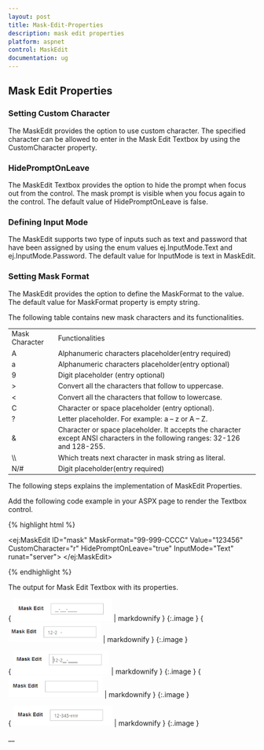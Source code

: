 ```yaml
---
layout: post
title: Mask-Edit-Properties
description: mask edit properties
platform: aspnet
control: MaskEdit
documentation: ug
---
```


## Mask Edit Properties

### Setting Custom Character

The MaskEdit provides the option to use custom character. The specified character can be allowed to enter in the Mask Edit Textbox by using the CustomCharacter property.

### HidePromptOnLeave

The MaskEdit Textbox provides the option to hide the prompt when focus out from the control. The mask prompt is visible when you focus again to the control. The default value of HidePromptOnLeave is false.

### Defining Input Mode

The MaskEdit supports two type of inputs such as text and password that have been assigned by using the enum values ej.InputMode.Text and ej.InputMode.Password. The default value for InputMode is text in MaskEdit.

### Setting Mask Format

The MaskEdit provides the option to define the MaskFormat to the value. The default value for MaskFormat property is empty string.

The following table contains new mask characters and its functionalities. 

<table>
<tr>
<td>
Mask Character</td><td>
Functionalities</td></tr>
<tr>
<td>
A</td><td>
Alphanumeric characters placeholder(entry required)</td></tr>
<tr>
<td>
a</td><td>
Alphanumeric characters placeholder(entry optional)</td></tr>
<tr>
<td>
9</td><td>
Digit placeholder (entry optional)</td></tr>
<tr>
<td>
></td><td>
Convert all the characters that follow to uppercase.</td></tr>
<tr>
<td>
<</td><td>
Convert all the characters that follow to lowercase.</td></tr>
<tr>
<td>
C</td><td>
Character or space placeholder (entry optional).</td></tr>
<tr>
<td>
?</td><td>
Letter placeholder. For example: a – z or A – Z.</td></tr>
<tr>
<td>
&</td><td>
Character or space placeholder. It accepts the character except ANSI characters in the following ranges: 32-126 and 128-255.</td></tr>
<tr>
<td>
\\</td><td>
Which treats next character in mask string as literal.</td></tr>
<tr>
<td>
N/#</td><td>
Digit placeholder(entry required)</td></tr>
</table>


The following steps explains the implementation of MaskEdit Properties.

Add the following code example in your ASPX page to render the Textbox control.

{% highlight html %}



<ej:MaskEdit ID="mask" MaskFormat="99-999-CCCC" Value="123456" CustomCharacter="r" HidePromptOnLeave="true" InputMode="Text"  runat="server"> </ej:MaskEdit>





{% endhighlight %}



The output for Mask Edit Textbox with its properties.

{ ![C:/Users/giftline.jebamani/Desktop/a.png](Mask-Edit-Properties_images/Mask-Edit-Properties_img1.png) | markdownify }
{:.image }
{ ![C:/Users/giftline.jebamani/Desktop/b.png](Mask-Edit-Properties_images/Mask-Edit-Properties_img2.png) | markdownify }
{:.image }




{ ![C:/Users/giftline.jebamani/Desktop/c.png](Mask-Edit-Properties_images/Mask-Edit-Properties_img3.png) | markdownify }
{:.image }
{ ![C:/Users/giftline.jebamani/Desktop/d.png](Mask-Edit-Properties_images/Mask-Edit-Properties_img4.png) | markdownify }
{:.image }




{ ![C:/Users/giftline.jebamani/Desktop/e.png](Mask-Edit-Properties_images/Mask-Edit-Properties_img5.png) | markdownify }
{:.image }


__



